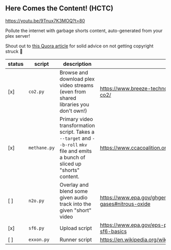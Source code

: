 ## Here Comes the Content! (HCTC)
https://youtu.be/9Tnux7K3MOQ?t=80

Pollute the internet with garbage shorts content, auto-generated from your plex server!

Shout out to [this Quora article](https://www.quora.com/What-are-some-ways-to-bypass-YouTubes-copyright-infringement-rule-from-taking-down-your-videos) for solid advice on not getting copyright struck 🤙


|status|script|description|pollutant|
|---|---|---|---|
|[x]|`co2.py`|Browse and download plex video streams (even from shared libraries you don't own!)|https://www.breeze-technologies.de/blog/carbon-dioxide-co2/|
|[x]|`methane.py`|Primary video transformation script. Takes a `--target` and `--b-roll` `mkv` file and emits a bunch of sliced up "shorts" content.|https://www.ccacoalition.org/en/slcps/tropospheric-ozone|
|[ ]|`n2o.py`|Overlay and blend some given audio track into the given "short" video|https://www.epa.gov/ghgemissions/overview-greenhouse-gases#nitrous-oxide|
|[x]|`sf6.py`|Upload script|https://www.epa.gov/eps-partnership/sulfur-hexafluoride-sf6-basics|
|[ ]|`exxon.py`|Runner script|https://en.wikipedia.org/wiki/ExxonMobil_climate_change_denial|
